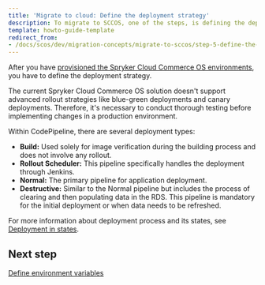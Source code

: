 ```yaml
---
title: 'Migrate to cloud: Define the deployment strategy'
description: To migrate to SCCOS, one of the steps, is defining the deployment strategy.
template: howto-guide-template
redirect_from:
- /docs/scos/dev/migration-concepts/migrate-to-sccos/step-5-define-the-deployment-strategy.html
---
```


After you have [provisioned the Spryker Cloud Commerce OS environments](/docs/dg/dev/upgrade-and-migrate/migrate-to-cloud/step-4-provision-the-sccos-environments.html), you have to define the deployment strategy.

The current Spryker Cloud Commerce OS solution doesn't support advanced rollout strategies like blue-green deployments and canary deployments. Therefore, it's necessary to conduct thorough testing before implementing changes in a production environment.

Within CodePipeline, there are several deployment types:

* **Build:** Used solely for image verification during the building process and does not involve any rollout.
* **Rollout Scheduler:** This pipeline specifically handles the deployment through Jenkins.
* **Normal:** The primary pipeline for application deployment.
* **Destructive:** Similar to the Normal pipeline but includes the process of clearing and then populating data in the RDS. This pipeline is mandatory for the initial deployment or when data needs to be refreshed.

For more information about deployment process and its states, see [Deployment in states](/docs/ca/dev/configure-deployment-pipelines/deployment-in-states.html).

## Next step
[Define environment variables](/docs/dg/dev/upgrade-and-migrate/migrate-to-cloud/step-6-define-environment-variables.html)
